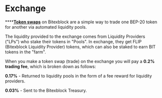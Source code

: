 # Exchange

\*\*\*\*[**Token swaps**](https://dex.bitexblock.com/#/swap) on Bitexblock are a simple way to trade one BEP-20 token for another via automated liquidity pools.


The liquidity provided to the exchange comes from Liquidity Providers \("LPs"\) who stake their tokens in "Pools". In exchange, they get FLIP \(Bitexblock Liquidity Provider\) tokens, which can also be staked to earn BIT tokens in the "farm".

When you make a token swap \(trade\) on the exchange you will pay a **0.2% trading fee**, which is broken down as follows:

**0.17%** - Returned to liquidity pools in the form of a fee reward for liquidity providers.

**0.03%** - Sent to the Bitexblock Treasury.

